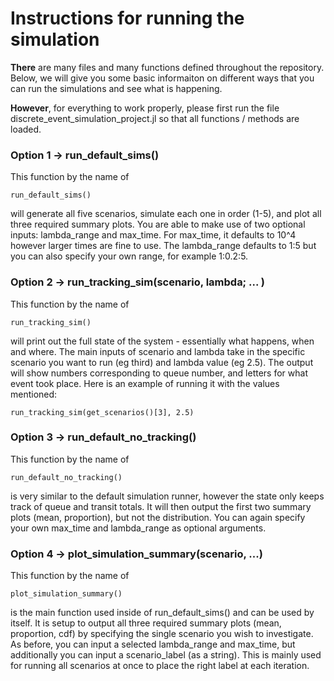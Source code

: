 # Instructions for running the simulation 

**There** are many files and many functions defined throughout the repository. Below, we will give you some basic informaiton on different ways that you can run the simulations and see what is happening. 

__However__, for everything to work properly, please first run the file discrete_event_simulation_project.jl so that all functions / methods are loaded. 

### Option 1 -> run_default_sims() 

This function by the name of 
```
run_default_sims()
```
will generate all five scenarios, simulate each one in order (1-5), and plot all three required summary plots. You are able to make use of two optional inputs: lambda_range and max_time. For max_time, it defaults to 10^4 however larger times are fine to use. The lambda_range defaults to 1:5 but you can also specify your own range, for example 1:0.2:5.

### Option 2 -> run_tracking_sim(scenario, lambda; ... )

This function by the name of 
```
run_tracking_sim()
```
will print out the full state of the system - essentially what happens, when and where. The main inputs of scenario and lambda take in the specific scenario you want to run (eg third) and lambda value (eg 2.5). The output will show numbers corresponding to queue number, and letters for what event took place. Here is an example of running it with the values mentioned:
```
run_tracking_sim(get_scenarios()[3], 2.5)
```

### Option 3 -> run_default_no_tracking()

This function by the name of 
```
run_default_no_tracking()
```
is very similar to the default simulation runner, however the state only keeps track of queue and transit totals. It will then output the first two summary plots (mean, proportion), but not the distribution. You can again specify your own max_time and lambda_range as optional arguments. 

### Option 4 -> plot_simulation_summary(scenario, ...)

This function by the name of 
```
plot_simulation_summary()
```
is the main function used inside of run_default_sims() and can be used by itself. It is setup to output all three required summary plots (mean, proportion, cdf) by specifying the single scenario you wish to investigate. As before, you can input a selected lambda_range and max_time, but additionally you can input a scenario_label (as a string). This is mainly used for running all scenarios at once to place the right label at each iteration.  